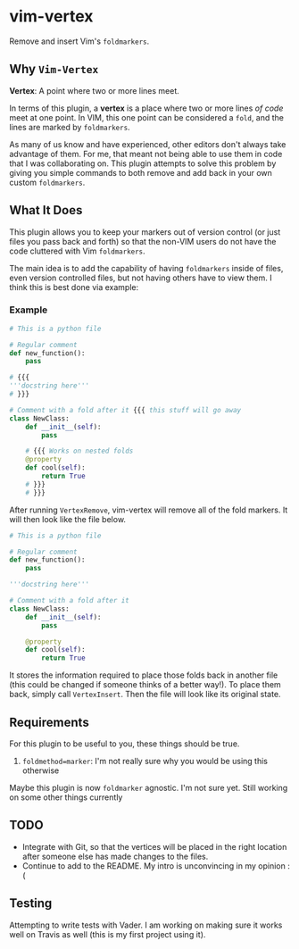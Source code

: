 


# vim-vertex

Remove and insert Vim's `foldmarkers`.

## Why `Vim-Vertex`

**Vertex**: A point where two or more lines meet.

In terms of this plugin, a **vertex** is a place where two or more lines _of code_ meet at one point. In VIM, this one point can be considered a `fold`, and the lines are marked by `foldmarkers`. 

As many of us know and have experienced, other editors don't always take advantage of them. For me, that meant not being able to use them in code that I was collaborating on. This plugin attempts to solve this problem by giving you simple commands to both remove and add back in your own custom `foldmarkers`.

## What It Does

This plugin allows you to keep your markers out of version control (or just files you pass back and forth) so that the non-VIM users do not have the code cluttered with Vim `foldmarkers`.

The main idea is to add the capability of having `foldmarkers` inside of files, even version controlled files, but not having others have to view them. I think this is best done via example:

### Example

```python
# This is a python file

# Regular comment
def new_function():
    pass

# {{{
'''docstring here'''
# }}}

# Comment with a fold after it {{{ this stuff will go away
class NewClass:
    def __init__(self):
        pass

    # {{{ Works on nested folds
    @property
    def cool(self):
        return True
    # }}}
    # }}}
```

After running `VertexRemove`, vim-vertex will remove all of the fold markers. It will then look like the file below.

```python
# This is a python file

# Regular comment
def new_function():
    pass

'''docstring here'''

# Comment with a fold after it
class NewClass:
    def __init__(self):
        pass

    @property
    def cool(self):
        return True
```

It stores the information required to place those folds back in another file (this could be changed if someone thinks of a better way!). To place them back, simply call `VertexInsert`. Then the file will look like its original state.

## Requirements

For this plugin to be useful to you, these things should be true.

1. `foldmethod=marker`: I'm not really sure why you would be using this otherwise

Maybe this plugin is now `foldmarker` agnostic. I'm not sure yet. Still working on some other things currently

## TODO

- Integrate with Git, so that the vertices will be placed in the right location after someone else has made changes to the files.
- Continue to add to the README. My intro is unconvincing in my opinion :( 

## Testing

Attempting to write tests with Vader. I am working on making sure it works well on Travis as well (this is my first project using it).
